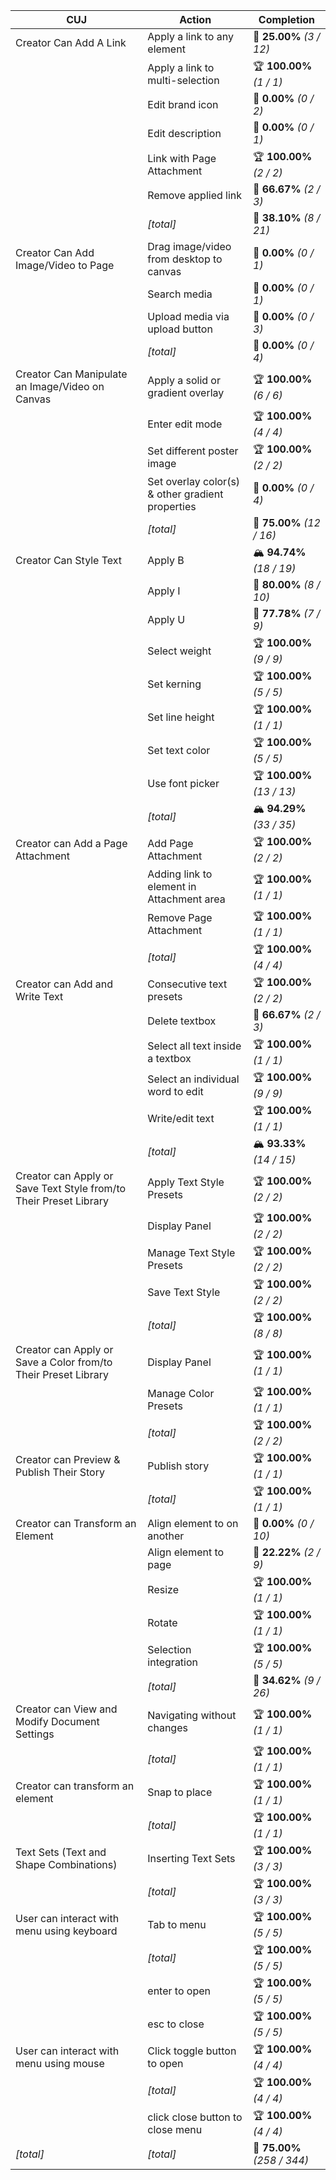 | **CUJ**                                                           | **Action**                                       | **Completion**              |
| ----------------------------------------------------------------- | ------------------------------------------------ | --------------------------- |
| Creator Can Add A Link                                            | Apply a link to any element                      | 🚨 **25.00%** *(3 / 12)*    |
|                                                                   | Apply a link to multi-selection                  | 🏆 **100.00%** *(1 / 1)*    |
|                                                                   | Edit brand icon                                  | 🚨 **0.00%** *(0 / 2)*      |
|                                                                   | Edit description                                 | 🚨 **0.00%** *(0 / 1)*      |
|                                                                   | Link with Page Attachment                        | 🏆 **100.00%** *(2 / 2)*    |
|                                                                   | Remove applied link                              | 🛴 **66.67%** *(2 / 3)*     |
|                                                                   | *[total]*                                        | 🚨 **38.10%** *(8 / 21)*    |
| Creator Can Add Image/Video to Page                               | Drag image/video from desktop to canvas          | 🚨 **0.00%** *(0 / 1)*      |
|                                                                   | Search media                                     | 🚨 **0.00%** *(0 / 1)*      |
|                                                                   | Upload media via upload button                   | 🚨 **0.00%** *(0 / 3)*      |
|                                                                   | *[total]*                                        | 🚨 **0.00%** *(0 / 4)*      |
| Creator Can Manipulate an Image/Video on Canvas                   | Apply a solid or gradient overlay                | 🏆 **100.00%** *(6 / 6)*    |
|                                                                   | Enter edit mode                                  | 🏆 **100.00%** *(4 / 4)*    |
|                                                                   | Set different poster image                       | 🏆 **100.00%** *(2 / 2)*    |
|                                                                   | Set overlay color(s) & other gradient properties | 🚨 **0.00%** *(0 / 4)*      |
|                                                                   | *[total]*                                        | 🛴 **75.00%** *(12 / 16)*   |
| Creator Can Style Text                                            | Apply B                                          | 🏔️ **94.74%** *(18 / 19)*  |
|                                                                   | Apply I                                          | 🛴 **80.00%** *(8 / 10)*    |
|                                                                   | Apply U                                          | 🛴 **77.78%** *(7 / 9)*     |
|                                                                   | Select weight                                    | 🏆 **100.00%** *(9 / 9)*    |
|                                                                   | Set kerning                                      | 🏆 **100.00%** *(5 / 5)*    |
|                                                                   | Set line height                                  | 🏆 **100.00%** *(1 / 1)*    |
|                                                                   | Set text color                                   | 🏆 **100.00%** *(5 / 5)*    |
|                                                                   | Use font picker                                  | 🏆 **100.00%** *(13 / 13)*  |
|                                                                   | *[total]*                                        | 🏔️ **94.29%** *(33 / 35)*  |
| Creator can Add a Page Attachment                                 | Add Page Attachment                              | 🏆 **100.00%** *(2 / 2)*    |
|                                                                   | Adding link to element in Attachment area        | 🏆 **100.00%** *(1 / 1)*    |
|                                                                   | Remove Page Attachment                           | 🏆 **100.00%** *(1 / 1)*    |
|                                                                   | *[total]*                                        | 🏆 **100.00%** *(4 / 4)*    |
| Creator can Add and Write Text                                    | Consecutive text presets                         | 🏆 **100.00%** *(2 / 2)*    |
|                                                                   | Delete textbox                                   | 🛴 **66.67%** *(2 / 3)*     |
|                                                                   | Select all text inside a textbox                 | 🏆 **100.00%** *(1 / 1)*    |
|                                                                   | Select an individual word to edit                | 🏆 **100.00%** *(9 / 9)*    |
|                                                                   | Write/edit text                                  | 🏆 **100.00%** *(1 / 1)*    |
|                                                                   | *[total]*                                        | 🏔️ **93.33%** *(14 / 15)*  |
| Creator can Apply or Save Text Style from/to Their Preset Library | Apply Text Style Presets                         | 🏆 **100.00%** *(2 / 2)*    |
|                                                                   | Display Panel                                    | 🏆 **100.00%** *(2 / 2)*    |
|                                                                   | Manage Text Style Presets                        | 🏆 **100.00%** *(2 / 2)*    |
|                                                                   | Save Text Style                                  | 🏆 **100.00%** *(2 / 2)*    |
|                                                                   | *[total]*                                        | 🏆 **100.00%** *(8 / 8)*    |
| Creator can Apply or Save a Color from/to Their Preset Library    | Display Panel                                    | 🏆 **100.00%** *(1 / 1)*    |
|                                                                   | Manage Color Presets                             | 🏆 **100.00%** *(1 / 1)*    |
|                                                                   | *[total]*                                        | 🏆 **100.00%** *(2 / 2)*    |
| Creator can Preview & Publish Their Story                         | Publish story                                    | 🏆 **100.00%** *(1 / 1)*    |
|                                                                   | *[total]*                                        | 🏆 **100.00%** *(1 / 1)*    |
| Creator can Transform an Element                                  | Align element to on another                      | 🚨 **0.00%** *(0 / 10)*     |
|                                                                   | Align element to page                            | 🚨 **22.22%** *(2 / 9)*     |
|                                                                   | Resize                                           | 🏆 **100.00%** *(1 / 1)*    |
|                                                                   | Rotate                                           | 🏆 **100.00%** *(1 / 1)*    |
|                                                                   | Selection integration                            | 🏆 **100.00%** *(5 / 5)*    |
|                                                                   | *[total]*                                        | 🚨 **34.62%** *(9 / 26)*    |
| Creator can View and Modify Document Settings                     | Navigating without changes                       | 🏆 **100.00%** *(1 / 1)*    |
|                                                                   | *[total]*                                        | 🏆 **100.00%** *(1 / 1)*    |
| Creator can transform an element                                  | Snap to place                                    | 🏆 **100.00%** *(1 / 1)*    |
|                                                                   | *[total]*                                        | 🏆 **100.00%** *(1 / 1)*    |
| Text Sets (Text and Shape Combinations)                           | Inserting Text Sets                              | 🏆 **100.00%** *(3 / 3)*    |
|                                                                   | *[total]*                                        | 🏆 **100.00%** *(3 / 3)*    |
| User can interact with menu using keyboard                        | Tab to menu                                      | 🏆 **100.00%** *(5 / 5)*    |
|                                                                   | *[total]*                                        | 🏆 **100.00%** *(5 / 5)*    |
|                                                                   | enter to open                                    | 🏆 **100.00%** *(5 / 5)*    |
|                                                                   | esc to close                                     | 🏆 **100.00%** *(5 / 5)*    |
| User can interact with menu using mouse                           | Click toggle button to open                      | 🏆 **100.00%** *(4 / 4)*    |
|                                                                   | *[total]*                                        | 🏆 **100.00%** *(4 / 4)*    |
|                                                                   | click close button to close menu                 | 🏆 **100.00%** *(4 / 4)*    |
| *\[total\]*                                                       | *\[total\]*                                      | 🛴 **75.00%** *(258 / 344)* |